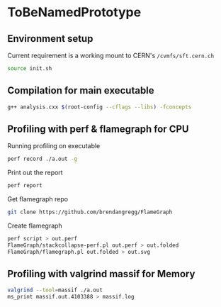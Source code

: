 # ToBeNamedPrototype

## Environment setup

Current requirement is a working mount to CERN's `/cvmfs/sft.cern.ch`

```bash
source init.sh
```

## Compilation for main executable

```bash
g++ analysis.cxx $(root-config --cflags --libs) -fconcepts
```

## Profiling with perf & flamegraph for CPU

Running profiling on executable

```bash
perf record ./a.out -g
```

Print out the report

```bash
perf report
```

Get flamegraph repo

```bash
git clone https://github.com/brendangregg/FlameGraph
```

Create flamegraph

```bash
perf script > out.perf
FlameGraph/stackcollapse-perf.pl out.perf > out.folded
FlameGraph/flamegraph.pl out.folded > out.svg
```

## Profiling with valgrind massif for Memory

```bash
valgrind --tool=massif ./a.out
ms_print massif.out.4103388 > massif.log
```

